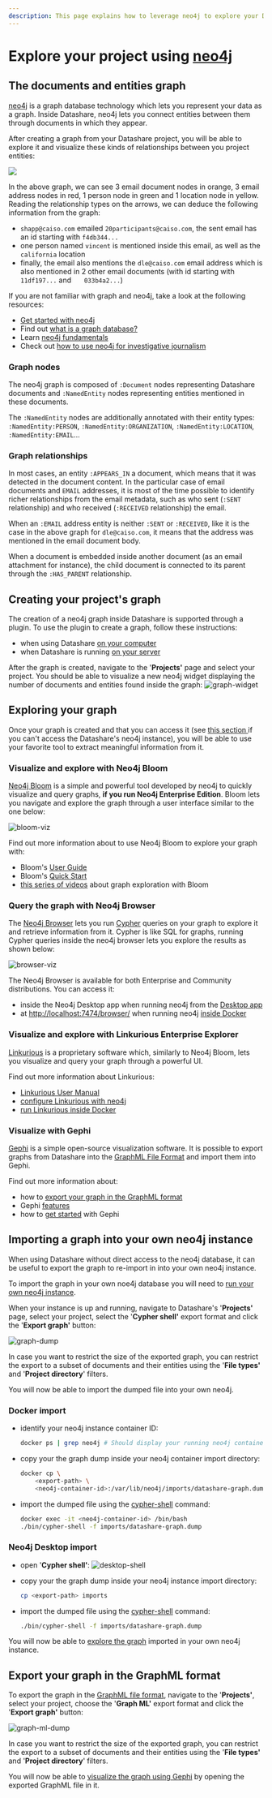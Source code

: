 ```yaml
---
description: This page explains how to leverage neo4j to explore your Datashare projects
---
```


# Explore your project using [neo4j](https://neo4j.com/) 

## The documents and entities graph

[neo4j](https://neo4j.com/) is a graph database technology which lets you represent  your data as a graph.
Inside Datashare, neo4j lets you connect entities between them through documents in which they appear.

After creating a graph from your Datashare project, you will be able to explore it and visualize these kinds of relationships between you project entities:   

![](../.gitbook/assets/neo4j/graph.png)

In the above graph, we can see 3 email document nodes in orange, 3 email address nodes in red, 1 person node in green and 1 location node in yellow.
Reading the relationship types on the arrows, we can deduce the following information from the graph:
- `shapp@caiso.com` emailed `20participants@caiso.com`, the sent email has an id starting with `f4db344...`
- one person named `vincent` is mentioned inside this email, as well as the `california` location
- finally, the email also mentions the `dle@caiso.com` email address which is also mentioned in 2 other email documents (with id starting with `11df197...` and `	033b4a2...`)


If you are not familiar with graph and neo4j, take a look at the following resources:
- [Get started with neo4j](https://neo4j.com/docs/getting-started/)
- Find out [what is a graph database?](https://neo4j.com/docs/getting-started/get-started-with-neo4j/graph-database/)
- Learn [neo4j fundamentals](https://graphacademy.neo4j.com/courses/neo4j-fundamentals/)
- Check out [how to use neo4j for investigative journalism](https://www.youtube.com/watch?v=NIzx3kVUAJk&list=PL9Hl4pk2FsvVbW2t5P1DgRifG0_kuNCu_)


### Graph nodes

The neo4j graph is composed of `:Document` nodes representing Datashare documents and `:NamedEntity` nodes representing entities mentioned in these documents. 

The `:NamedEntity` nodes are additionally annotated with their entity types: `:NamedEntity:PERSON`, `:NamedEntity:ORGANIZATION`, `:NamedEntity:LOCATION`, `:NamedEntity:EMAIL`...    


### Graph relationships

In most cases, an entity `:APPEARS_IN` a document, which means that it was detected in the document content.
In the particular case of email documents and `EMAIL` addresses, it is most of the time possible to identify richer relationships from the email metadata, such as who sent (`:SENT` relationship) and who received (`:RECEIVED` relationship) the email.

When an `:EMAIL` address entity is neither `:SENT` or `:RECEIVED`, like it is the case in the above graph for `dle@caiso.com`, it means that the address was mentioned in the email document body. 

When a document is embedded inside another document (as an email attachment for instance), the child document is connected to its parent through the `:HAS_PARENT` relationship.


## Creating your project's graph

The creation of a neo4j graph inside Datashare is supported through a plugin.
To use the plugin to create a graph, follow these instructions:
- when using Datashare [on your computer](../local-mode/create-the-neo4j-graph/README.md)
- when Datashare is running [on your server](../server-mode/create-the-neo4j-graph/README.md)

After the graph is created, navigate to the '**Projects'** page and select your project.
You should be able to visualize a new neo4j widget displaying the number of documents and entities found inside the graph:
![graph-widget](../.gitbook/assets/neo4j/neo4j-widget.png)


## Exploring your graph

Once your graph is created and that you can access it (see [this section ](#importing-a-graph-into-your-own-neo4j-instance) if you can't access the Datashare's neo4j instance), you will be able to use your favorite tool to extract meaningful information from it.   


### Visualize and explore with Neo4j Bloom

[Neo4j Bloom](https://neo4j.com/product/bloom/) is a simple and powerful tool developed by neo4j to quickly visualize and query graphs, **if you run Neo4j Enterprise Edition**.
Bloom lets you navigate and explore the graph through a user interface similar to the one below:

![bloom-viz](../.gitbook/assets/neo4j/bloom-viz.png)

Find out more information about to use Neo4j Bloom to explore your graph with:
- Bloom's [User Guide](https://neo4j.com/docs/bloom-user-guide/current/about-bloom/)
- Bloom's [Quick Start](https://neo4j.com/docs/bloom-user-guide/current/bloom-quick-start/)
- [this series of videos](https://www.youtube.com/playlist?list=PL9Hl4pk2FsvWqH11v_WXVNIgb4iHjqHgs) about graph exploration with Bloom


### Query the graph with Neo4j Browser

The [Neo4j Browser](https://neo4j.com/developer/neo4j-browser/) lets you run [Cypher](https://neo4j.com/developer/cypher/) queries on your graph to explore it and retrieve information from it.
Cypher is like SQL for graphs, running Cypher queries inside the neo4j browser lets you explore the results as shown below:

![browser-viz](../.gitbook/assets/neo4j/neo4j-browser.png)

The Neo4j Browser is available for both Enterprise and Community distributions. You can access it:
- inside the Neo4j Desktop app when running neo4j from the [Desktop app](faq/general/how-to-run-neo4j.md#run-neo4j-desktop)
- at [http://localhost:7474/browser/](http://localhost:7474/browser/) when running neo4j [inside Docker](faq/general/how-to-run-neo4j.md#run-neo4j-inside-docker) 


### Visualize and explore with Linkurious Enterprise Explorer

[Linkurious](https://linkurious.com/linkurious-enterprise-explorer/) is a proprietary software which, similarly to Neo4j Bloom, lets you visualize and query your graph through a powerful UI.

Find out more information about Linkurious:
- [Linkurious User Manual](https://doc.linkurious.com/user-manual/latest/)
- [configure Linkurious with neo4j](https://doc.linkurious.com/admin-manual/latest/configure-neo4j/)
- [run Linkurious inside Docker](https://doc.linkurious.com/admin-manual/latest/start/#docker-linux)

### Visualize with Gephi

[Gephi](https://gephi.org/) is a simple open-source visualization software.
It is possible to export graphs from Datashare into the [GraphML File Format](http://graphml.graphdrawing.org/) and import them into Gephi.

Find out more information about:
- how to [export your graph in the GraphML format]()
- Gephi [features](https://gephi.org/features/)
- how to [get started](https://gephi.org/users/quick-start/) with Gephi


## Importing a graph into your own neo4j instance

When using Datashare without direct access to the neo4j database, it can be useful to export the graph to re-import in into your own neo4j instance.

To import the graph in your own noe4j database you will need to [run your own neo4j instance](faq/general/how-to-run-neo4j.md).

When your instance is up and running, navigate to Datashare's '**Projects'** page, select your project, select the '**Cypher shell'** export format and click the '**Export graph'** button:

![graph-dump](../.gitbook/assets/neo4j/neo4j-widget-neo4-dump.png)

In case you want to restrict the size of the exported graph, you can restrict the export to a subset of documents and their entities using the '**File types'** and '**Project directory**' filters.

You will now be able to import the dumped file into your own neo4j. 
 
### Docker import
- identify your neo4j instance container ID:
    ```bash
    docker ps | grep neo4j # Should display your running neo4j container ID
    ```
- copy your the graph dump inside your neo4j container import directory:
    ```bash 
    docker cp \
        <export-path> \
        <neo4j-container-id>:/var/lib/neo4j/imports/datashare-graph.dump
    ```
- import the dumped file using the [cypher-shell](https://neo4j.com/docs/operations-manual/current/tools/cypher-shell/) command: 
    ```bash 
    docker exec -it <neo4j-container-id> /bin/bash
    ./bin/cypher-shell -f imports/datashare-graph.dump 
    ```

### Neo4j Desktop import
- open '**Cypher shell'**:
    ![desktop-shell](../.gitbook/assets/neo4j/desktop-shell.png)
  
- copy your the graph dump inside your neo4j instance import directory:
    ```bash 
    cp <export-path> imports
    ```

- import the dumped file using the [cypher-shell](https://neo4j.com/docs/operations-manual/current/tools/cypher-shell/) command: 
    ```bash
    ./bin/cypher-shell -f imports/datashare-graph.dump 
    ```

You will now be able to [explore the graph](#exploring-your-graph) imported in your own neo4j instance. 

## Export your graph in the GraphML format

To export the graph in the [GraphML file format](http://graphml.graphdrawing.org/), navigate to the '**Projects'**, select your project, choose the '**Graph ML'** export format and click the '**Export graph'** button:

![graph-ml-dump](../.gitbook/assets/neo4j/neo4j-widget-neo4-dump.png)

In case you want to restrict the size of the exported graph, you can restrict the export to a subset of documents and their entities using the '**File types'** and '**Project directory**' filters.

You will now be able to [visualize the graph using Gephi](#visualize-with-gephi) by opening the exported GraphML file in it.


